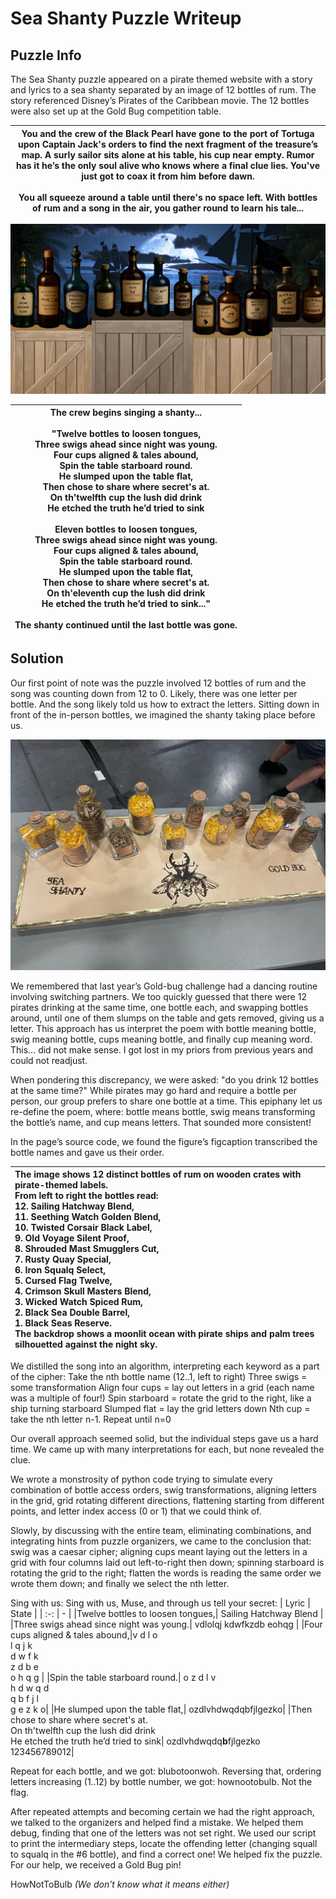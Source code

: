# Sea Shanty Puzzle Writeup

## Puzzle Info

The Sea Shanty puzzle appeared on a pirate themed website with a story and lyrics to a sea shanty separated by an image of 12 bottles of rum. The story referenced Disney’s Pirates of the Caribbean movie. The 12 bottles were also set up at the Gold Bug competition table.

| You and the crew of the Black Pearl have gone to the port of Tortuga upon Captain Jack's orders to find the next fragment of the treasure’s map. A surly sailor sits alone at his table, his cup near empty. Rumor has it he’s the only soul alive who knows where a final clue lies. You've just got to coax it from him before dawn.<br/><br/>You all squeeze around a table until there's no space left. With bottles of rum and a song in the air, you gather round to learn his tale... |
| :------------------------------------------------------------------------------------------------------------------------------------------------------------------------------------------------------------------------------------------------------------------------------------------------------------------------------------------------------------------------------------------------------------------------------------------------------------------------------------------: |

![12 bottles of rum lined up in an AI generated image](./assets/ssy-1.png)

| The crew begins singing a shanty...<br/> <br/>"Twelve bottles to loosen tongues,<br/>Three swigs ahead since night was young.<br/>Four cups aligned & tales abound,<br/>Spin the table starboard round.<br/>He slumped upon the table flat,<br/>Then chose to share where secret's at.<br/>On th'twelfth cup the lush did drink<br/>He etched the truth he’d tried to sink<br/><br/>Eleven bottles to loosen tongues,<br/>Three swigs ahead since night was young.<br/>Four cups aligned & tales abound,<br/>Spin the table starboard round.<br/>He slumped upon the table flat,<br/>Then chose to share where secret's at.<br/>On th'eleventh cup the lush did drink<br/>He etched the truth he’d tried to sink..."<br/><br/>The shanty continued until the last bottle was gone. |
| :--------------------------------------------------------------------------------------------------------------------------------------------------------------------------------------------------------------------------------------------------------------------------------------------------------------------------------------------------------------------------------------------------------------------------------------------------------------------------------------------------------------------------------------------------------------------------------------------------------------------------------------------------------------------------------------------------------------------------------------------------------------------------------: |

## Solution

Our first point of note was the puzzle involved 12 bottles of rum and the song was counting down from 12 to 0. Likely, there was one letter per bottle. And the song likely told us how to extract the letters. Sitting down in front of the in-person bottles, we imagined the shanty taking place before us.

![12 bottles of rum lined up at the Gold Bug competition booth](./assets/ssy-2.png)

We remembered that last year’s Gold-bug challenge had a dancing routine involving switching partners. We too quickly guessed that there were 12 pirates drinking at the same time, one bottle each, and swapping bottles around, until one of them slumps on the table and gets removed, giving us a letter. This approach has us interpret the poem with bottle meaning bottle, swig meaning bottle, cups meaning bottle, and finally cup meaning word. This… did not make sense. I got lost in my priors from previous years and could not readjust.

When pondering this discrepancy, we were asked: "do you drink 12 bottles at the same time?" While pirates may go hard and require a bottle per person, our group prefers to share one bottle at a time. This epiphany let us re-define the poem, where: bottle means bottle, swig means transforming the bottle’s name, and cup means letters. That sounded more consistent!

In the page’s source code, we found the figure’s figcaption transcribed the bottle names and gave us their order.

| The image shows 12 distinct bottles of rum on wooden crates with pirate-themed labels.<br/>From left to right the bottles read:<br/>12. Sailing Hatchway Blend,<br/>11. Seething Watch Golden Blend,<br/>10. Twisted Corsair Black Label,<br/>9. Old Voyage Silent Proof,<br/>8. Shrouded Mast Smugglers Cut,<br/>7. Rusty Quay Special,<br/>6. Iron Squalq Select,<br/>5. Cursed Flag Twelve,<br/>4. Crimson Skull Masters Blend,<br/>3. Wicked Watch Spiced Rum,<br/>2. Black Sea Double Barrel,<br/>1. Black Seas Reserve.<br/>The backdrop shows a moonlit ocean with pirate ships and palm trees silhouetted against the night sky. |
| :--------------------------------------------------------------------------------------------------------------------------------------------------------------------------------------------------------------------------------------------------------------------------------------------------------------------------------------------------------------------------------------------------------------------------------------------------------------------------------------------------------------------------------------------------------------------------------------------------------------------------------------- |

We distilled the song into an algorithm, interpreting each keyword as a part of the cipher:
Take the nth bottle name (12..1, left to right)
Three swigs = some transformation
Align four cups = lay out letters in a grid (each name was a multiple of four!)
Spin starboard = rotate the grid to the right, like a ship turning starboard
Slumped flat = lay the grid letters down
Nth cup = take the nth letter
n-1. Repeat until n=0

Our overall approach seemed solid, but the individual steps gave us a hard time. We came up with many interpretations for each, but none revealed the clue.

We wrote a monstrosity of python code trying to simulate every combination of bottle access orders, swig transformations, aligning letters in the grid, grid rotating different directions, flattening starting from different points, and letter index access (0 or 1) that we could think of.

Slowly, by discussing with the entire team, eliminating combinations, and integrating hints from puzzle organizers, we came to the conclusion that: swig was a caesar cipher; aligning cups meant laying out the letters in a grid with four columns laid out left-to-right then down; spinning starboard is rotating the grid to the right; flatten the words is reading the same order we wrote them down; and finally we select the nth letter.

Sing with us:
Sing with us, Muse, and through us tell your secret:
| Lyric | State |
| :-: | - |
|Twelve bottles to loosen tongues,| Sailing Hatchway Blend |
|Three swigs ahead since night was young.| vdlolqj kdwfkzdb eohqg |
|Four cups aligned & tales abound,|v d l o<br/>l q j k<br/>d w f k<br/>z d b e<br/>o h q g |
|Spin the table starboard round.| o z d l v<br/>h d w q d<br/>q b f j l<br/>g e z k o|
|He slumped upon the table flat,| ozdlvhdwqdqbfjlgezko|
|Then chose to share where secret's at.<br/>On th'twelfth cup the lush did drink<br/>He etched the truth he’d tried to sink| ozdlvhdwqdq**b**fjlgezko<br/>123456789012|

Repeat for each bottle, and we got: blubotoonwoh. Reversing that, ordering letters increasing (1..12) by bottle number, we got: hownootobulb. Not the flag.

After repeated attempts and becoming certain we had the right approach, we talked to the organizers and helped find a mistake. We helped them debug, finding that one of the letters was not set right. We used our script to print the intermediary steps, locate the offending letter (changing squall to squalq in the \#6 bottle), and find a correct one! We helped fix the puzzle. For our help, we received a Gold Bug pin!

<result>HowNotToBulb<result>
_(We don’t know what it means either)_
